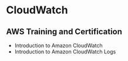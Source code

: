 # CloudWatch

## AWS Training and Certification

- Introduction to Amazon CloudWatch
- Introduction to Amazon CloudWatch Logs
